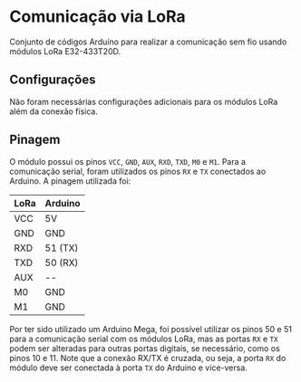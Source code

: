 # Comunicação via LoRa

Conjunto de códigos Arduíno para realizar a comunicação sem fio usando módulos LoRa E32-433T20D.

## Configurações

Não foram necessárias configurações adicionais para os módulos LoRa além da conexão física.

## Pinagem

O módulo possui os pinos `VCC`, `GND`, `AUX`, `RXD`, `TXD`, `M0` e `M1`. Para a comunicação serial, foram utilizados os pinos `RX` e `TX` conectados ao Arduino. A pinagem utilizada foi:

| LoRa | Arduino |
|------|---------|
| VCC  | 5V      |
| GND  | GND     |
| RXD  | 51 (TX) |
| TXD  | 50 (RX) |
| AUX  | --      |
| M0   | GND     |
| M1   | GND     |

Por ter sido utilizado um Arduino Mega, foi possível utilizar os pinos 50 e 51 para a comunicação serial com os módulos LoRa, mas as portas `RX` e `TX` podem ser alteradas para outras portas digitais, se necessário, como os pinos 10 e 11. Note que a conexão RX/TX é cruzada, ou seja, a porta `RX` do módulo deve ser conectada à porta `TX` do Arduino e vice-versa.